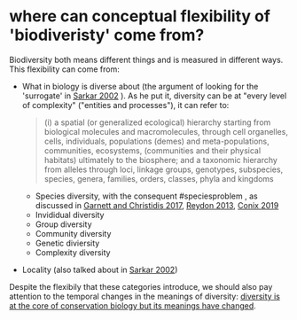 # where can conceptual flexibility of 'biodiveristy' come from?

Biodiversity both means different things and is measured in different ways. This flexibility can come from:
- What in biology is diverse about (the argument of looking for the 'surrogate' in [Sarkar 2002](Sarkar%202002.md) ). As he put it, diversity can be at "every level of complexity" ("entities and processes"), it can refer to:
	> (i) a spatial (or generalized ecological) hierarchy starting from biological molecules and macromolecules, through cell organelles, cells, individuals, populations (demes) and meta-populations, communities, ecosystems, (communities and their physical habitats) ultimately to the biosphere; and a taxonomic hierarchy from alleles through loci, linkage groups, genotypes, subspecies, species, genera, families, orders, classes, phyla and kingdoms
	- Species diversity, with the consequent #speciesproblem , as discussed in [Garnett and Christidis 2017](Garnett%20and%20Christidis%202017.md), [Reydon 2013](Reydon%202013.md), [Conix 2019](Conix%202019.md)
	- Invididual diversity
	- Group diversity
	- Community diversity
	- Genetic diviersity
	- Complexity diversity

- Locality (also talked about in [Sarkar 2002](Sarkar%202002.md))


Despite the flexibily that these categories introduce, we should also pay attention to the temporal changes in the meanings of diversity: [diversity is at the core of conservation biology but its meanings have changed](diversity%20is%20at%20the%20core%20of%20conservation%20biology%20but%20its%20meanings%20have%20changed.md). 